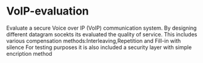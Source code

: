 # VoIP-evaluation
Evaluate a secure Voice over IP (VoIP) communication system. 
By designing different datagram socekts its evaluated the quality of service.
This includes various compensation methods:Interleaving,Repetition and Fill-in with silence
For testing purposes it is also included a security layer with simple encription method 
